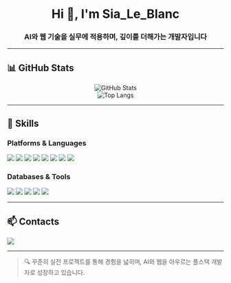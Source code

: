 <h1 align="center">Hi 👋, I'm Sia_Le_Blanc</h1>
<h3 align="center">AI와 웹 기술을 실무에 적용하며, 깊이를 더해가는 개발자입니다</h3>

---

## 📊 GitHub Stats

<p align="center">
  <img src="https://github-readme-stats.vercel.app/api?username=Sia-Le-Blanc&show_icons=true&theme=tokyonight" alt="GitHub Stats" />
  <br>
  <img src="https://github-readme-stats.vercel.app/api/top-langs/?username=Sia-Le-Blanc&layout=compact&theme=tokyonight" alt="Top Langs" />
</p>

---

## 💪 Skills

### Platforms & Languages

<p align="left">
  <img src="https://img.shields.io/badge/Python-3776AB?style=flat&logo=Python&logoColor=white"/>
  <img src="https://img.shields.io/badge/Java-007396?style=flat&logo=java&logoColor=white"/>
  <img src="https://img.shields.io/badge/JavaScript-F7DF1E?style=flat&logo=javascript&logoColor=black"/>
  <img src="https://img.shields.io/badge/TypeScript-3178C6?style=flat&logo=typescript&logoColor=white"/>
  <img src="https://img.shields.io/badge/Node.js-339933?style=flat&logo=node.js&logoColor=white"/>
  <img src="https://img.shields.io/badge/Spring Boot-6DB33F?style=flat&logo=springboot&logoColor=white"/>
  <img src="https://img.shields.io/badge/React-61DAFB?style=flat&logo=react&logoColor=black"/>
  <img src="https://img.shields.io/badge/C++-00599C?style=flat&logo=c%2B%2B&logoColor=white"/>
</p>

### Databases & Tools

<p align="left">
  <img src="https://img.shields.io/badge/MySQL-4479A1?style=flat&logo=mysql&logoColor=white"/>
  <img src="https://img.shields.io/badge/MongoDB-47A248?style=flat&logo=mongodb&logoColor=white"/>
  <img src="https://img.shields.io/badge/Git-F05032?style=flat&logo=git&logoColor=white"/>
  <img src="https://img.shields.io/badge/VS Code-007ACC?style=flat&logo=visualstudiocode&logoColor=white"/>
  <img src="https://img.shields.io/badge/IntelliJ IDEA-000000?style=flat&logo=intellijidea&logoColor=white"/>
</p>

---

## 📫 Contacts

<p align="left">
  <a href="mailto:ryan041672@gmail.com"><img src="https://img.shields.io/badge/Gmail-EA4335?style=flat&logo=gmail&logoColor=white"/></a>
</p>

---

> 🔍 꾸준히 실전 프로젝트를 통해 경험을 넓히며, AI와 웹을 아우르는 풀스택 개발자로 성장하고 있습니다.
